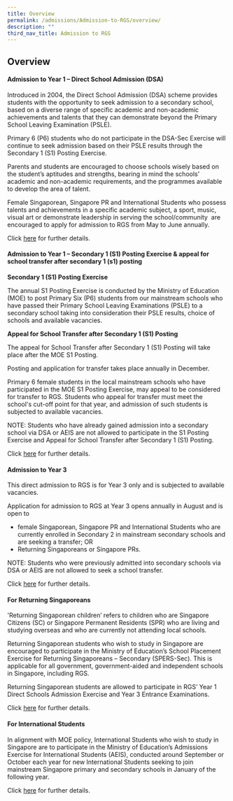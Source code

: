 ```yaml
---
title: Overview
permalink: /admissions/Admission-to-RGS/overview/
description: ""
third_nav_title: Admission to RGS
---
```

## Overview

#### Admission to Year 1 – Direct School Admission (DSA)  

Introduced in 2004, the Direct School Admission (DSA) scheme provides students with the opportunity to seek admission to a secondary school, based on a diverse range of specific academic and non-academic achievements and talents that they can demonstrate beyond the Primary School Leaving Examination (PSLE).  

Primary 6 (P6) students who do not participate in the DSA-Sec Exercise will continue to seek admission based on their PSLE results through the Secondary 1 (S1) Posting Exercise.

Parents and students are encouraged to choose schools wisely based on the student’s aptitudes and strengths, bearing in mind the schools’ academic and non-academic requirements, and the programmes available to develop the area of talent.  

Female Singaporean, Singapore PR and International Students who possess talents and achievements in a specific academic subject, a sport, music, visual art or demonstrate leadership in serving the school/community  are encouraged to apply for admission to RGS from May to June annually.

Click [here](/admissions/Admission-to-RGS/via-DSA/) for further details.

#### Admission to Year 1 – Secondary 1 (S1) Posting Exercise & appeal for school transfer after secondary 1 (s1) posting

**Secondary 1 (S1) Posting Exercise**

The annual S1 Posting Exercise is conducted by the Ministry of Education (MOE) to post Primary Six (P6) students from our mainstream schools who have passed their Primary School Leaving Examinations (PSLE) to a secondary school taking into consideration their PSLE results, choice of schools and available vacancies.

**Appeal for School Transfer after Secondary 1 (S1) Posting**

The appeal for School Transfer after Secondary 1 (S1) Posting will take place after the MOE S1 Posting.

Posting and application for transfer takes place annually in December.

Primary 6 female students in the local mainstream schools who have participated in the MOE S1 Posting Exercise, may appeal to be considered for transfer to RGS. Students who appeal for transfer must meet the school's cut-off point for that year, and admission of such students is subjected to available vacancies.    

NOTE: Students who have already gained admission into a secondary school via DSA or AEIS are not allowed to participate in the S1 Posting Exercise and Appeal for School Transfer after Secondary 1 (S1) Posting.  

Click [here](/admissions/Admission-to-RGS/appeal/) for further details.

#### Admission to Year 3

This direct admission to RGS is for Year 3 only and is subjected to available vacancies.

Application for admission to RGS at Year 3 opens annually in August and is open to
*   female Singaporean, Singapore PR and International Students who are currently enrolled in Secondary 2 in mainstream secondary schools and are seeking a transfer; OR  
*   Returning Singaporeans or Singapore PRs.

NOTE: Students who were previously admitted into secondary schools via DSA or AEIS are not allowed to seek a school transfer.

Click [here](https://www.rgs.edu.sg/admissions/admission-to-rgs/year-3-via-admission-tests) for further details.

#### For Returning Singaporeans

'Returning Singaporean children’ refers to children who are Singapore Citizens (SC) or Singapore Permanent Residents (SPR) who are living and studying overseas and who are currently not attending local schools.

Returning Singaporean students who wish to study in Singapore are encouraged to participate in the Ministry of Education’s School Placement Exercise for Returning Singaporeans – Secondary (SPERS-Sec). This is applicable for all government, government-aided and independent schools in Singapore, including RGS.

Returning Singaporean students are allowed to participate in RGS’ Year 1 Direct Schools Admission Exercise and Year 3 Entrance Examinations.

Click [here](https://www.rgs.edu.sg/admissions/admission-to-rgs/returning-singaporeans) for further details.

#### For International Students

In alignment with MOE policy, International Students who wish to study in Singapore are to participate in the Ministry of Education’s Admissions Exercise for International Students (AEIS), conducted around September or October each year for new International Students seeking to join mainstream Singapore primary and secondary schools in January of the following year.

Click [here](https://www.rgs.edu.sg/admissions/admission-to-rgs/international-students) for further details.